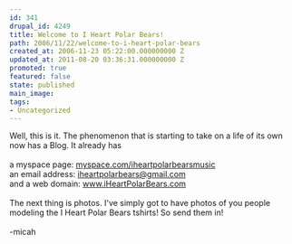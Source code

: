 ```yaml
---
id: 341
drupal_id: 4249
title: Welcome to I Heart Polar Bears!
path: 2006/11/22/welcome-to-i-heart-polar-bears
created_at: 2006-11-23 05:22:00.000000000 Z
updated_at: 2011-08-20 03:36:31.000000000 Z
promoted: true
featured: false
state: published
main_image: 
tags:
- Uncategorized
---
```

Well, this is it. The phenomenon that is starting to take on a life of its own now has a Blog. It already has<br /><br />a myspace page: <a href="http://www.myspace.com/iheartpolarbearsmusic">myspace.com/iheartpolarbearsmusic</a><br />an email address: <a href="mailto:iheartpolarbears@gmail.com">iheartpolarbears@gmail.com</a><br />and a web domain: <a href="http://www.iheartpolarbears.com">www.iHeartPolarBears.com</a><br /><br />The next thing is photos. I've simply got to have photos of you people modeling the I Heart Polar Bears tshirts! So send them in!<br /><br />-micah
